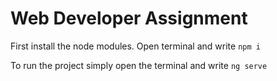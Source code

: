 # Web Developer Assignment

First install the node modules. Open terminal and write `npm i`

To run the project simply open the terminal and write `ng serve`

